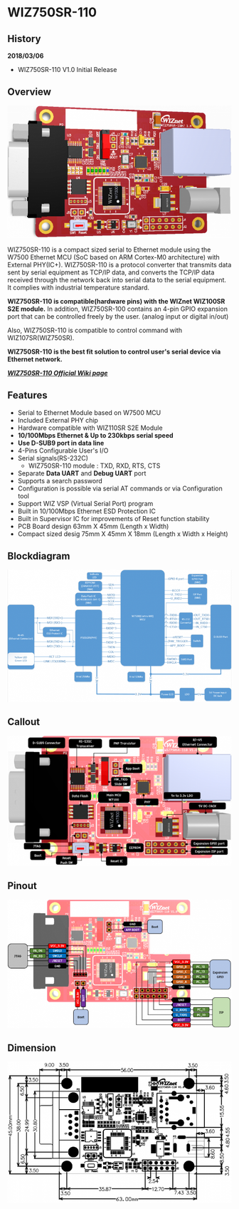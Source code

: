 # WIZ750SR-110

## History
**2018/03/06**
- WIZ750SR-110 V1.0 Initial Release

## Overview

![WIZ750SR-110](Pictures/wiz750sr-110_main.png)

WIZ750SR-110 is a compact sized serial to Ethernet module using the W7500 Ethernet MCU (SoC based on ARM Cortex-M0 architecture) with External PHY(IC+). WIZ750SR-110 is a protocol converter that transmits data sent by serial equipment as TCP/IP data, and converts the TCP/IP data received through the network back into serial data to the serial equipment. It complies with industrial temperature standard.

**WIZ750SR-110 is compatible(hardware pins) with the WIZnet WIZ100SR S2E module.** In addition, WIZ750SR-100 contains an 4-pin GPIO expansion port that can be controlled freely by the user. (analog input or digital in/out)

Also, WIZ750SR-110 is compatible to control command with WIZ107SR(WIZ750SR).

**WIZ750SR-110 is the best fit solution to control user's serial device via Ethernet network.**

 [***WIZ750SR-110 Official Wiki page***](http://wizwiki.net/wiki/doku.php?id=products:wiz750sr-110:start)


## Features

- Serial to Ethernet Module based on W7500 MCU
- Included External PHY chip
- Hardware compatible with WIZ110SR S2E Module
- **10/100Mbps Ethernet & Up to 230kbps serial speed**
- **Use D-SUB9 port in data line**
- 4-Pins Configurable User's I/O
- Serial signals(RS-232C)
	- WIZ750SR-110 module : TXD, RXD, RTS, CTS
- Separate **Data UART** and **Debug UART** port
- Supports a search password
- Configuration is possible via serial AT commands or via Configuration tool
- Support WIZ VSP (Virtual Serial Port) program
- Built in 10/100Mbps Ethernet ESD Protection IC
- Built in Supervisor IC for improvements of Reset function stability
- PCB Board design 63mm X 45mm (Length x Width)
- Compact sized desig 75mm X 45mm X 18mm (Length x Width x Height)



## Blockdiagram

![WIZ750SR-110 Blockdiagram](Pictures/wiz750sr-110_blockdiagram.png)


## Callout

![WIZ750SR-110 Callout](Pictures/wiz750sr-110_callout.png)


## Pinout

![WIZ750SR-110 Pinout](Pictures/wiz750sr-110_pinout.png)


## Dimension

![WIZ750SR-110 Dimension](Pictures/wiz750sr-110_dimension.png)


